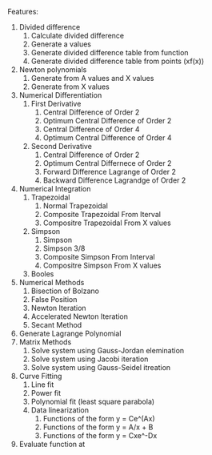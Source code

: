 Features:
1. Divided difference
    1. Calculate divided difference
    2. Generate a values
    3. Generate divided difference table from function
    4. Generate divided difference table from points (xf(x))
2. Newton polynomials
    1. Generate from A values and X values
    2. Generate from X values
3. Numerical Differentiation
    1. First Derivative
        1. Central Difference of Order 2
        2. Optimum Central Difference of Order 2
        3. Central Difference of Order 4
        4. Optimum Central Difference of Order 4
    2. Second Derivative
        1. Central Difference of Order 2
        2. Optimum Central Differnece of Order 2
        3. Forward Difference Lagrange of Order 2
        4. Backward Difference Lagrandge of Order 2
4. Numerical Integration
    1. Trapezoidal
        1. Normal Trapezoidal
        2. Composite Trapezoidal From Iterval
        3. Compositre Trapezoidal From X values
    2. Simpson
        1. Simpson
        2. Simpson 3/8
        3. Composite Simpson From Interval
        4. Compositre Simpson From X values
    3. Booles
5. Numerical Methods
    1. Bisection of Bolzano
    2. False Position
    3. Newton Iteration
    4. Accelerated Newton Iteration
    5. Secant Method
6. Generate Lagrange Polynomial 
7. Matrix Methods
    1. Solve system using Gauss-Jordan elemination
    2. Solve system using Jacobi iteration
    3. Solve system using Gauss-Seidel itreation
8. Curve Fitting
    1. Line fit
    2. Power fit
    3. Polynomial fit (least square parabola)
    4. Data linearization
        1. Functions of the form y = Ce^(Ax)
        2. Functions of the form y = A/x + B
        3. Functions of the form y = Cxe^-Dx
9. Evaluate function at